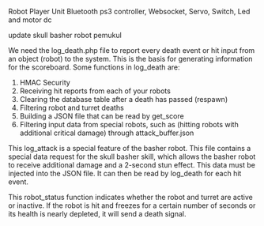 Robot Player Unit
Bluetooth ps3 controller, Websocket, Servo, Switch, Led and motor dc

update skull basher robot pemukul

We need the log_death.php file to report every death event or hit input from an object (robot) to the system. This is the basis for generating information for the scoreboard.
Some functions in log_death are:
1. HMAC Security
2. Receiving hit reports from each of your robots
3. Clearing the database table after a death has passed (respawn)
4. Filtering robot and turret deaths
5. Building a JSON file that can be read by get_score
6. Filtering input data from special robots, such as (hitting robots with additional critical damage) through attack_buffer.json

This log_attack is a special feature of the basher robot. This file contains a special data request for the skull basher skill, which allows the basher robot to receive additional damage and a 2-second stun effect. This data must be injected into the JSON file. It can then be read by log_death for each hit event.

This robot_status function indicates whether the robot and turret are active or inactive. If the robot is hit and freezes for a certain number of seconds or its health is nearly depleted, it will send a death signal.
